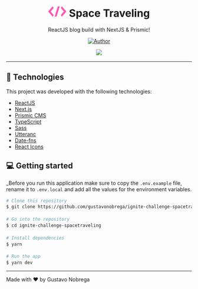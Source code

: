<h1 align='center'>
    <img src='public/spacetraveling.png' width="50" >
    Space Traveling
</h1>

<p align="center">ReactJS blog build with NextJS & Prismic!</p>

<p align="center">
   <a href="https://github.com/gustavonobrega">
    <img src="https://img.shields.io/badge/author-gustavonobrega-ff69b4" alt="Author">
   </a>
</p>

<p align="center">
  <img src="https://user-images.githubusercontent.com/19847359/114249002-aabf1080-996f-11eb-839c-b2639b2ecfc6.gif">
</p>

<hr />

## 🚀 Technologies

This project was developed with the following technologies:

- [ReactJS](https://reactjs.org/)
- [Next.js](https://nextjs.org/)
- [Prismic CMS](https://prismic.io/)
- [TypeScript](https://www.typescriptlang.org/)
- [Sass](https://sass-lang.com/)
- [Utteranc](https://utteranc.es/)
- [Date-fns](https://date-fns.org/)
- [React Icons](https://react-icons.netlify.com/#/)




## 💻  Getting started

_Before you run this application make sure to copy the `.env.example` file, rename it to `.env.local` and add all the values for the environment variables.

```bash
# Clone this repository
$ git clone https://github.com/gustavonobrega/ignite-challenge-spacetraveling

# Go into the repository
$ cd ignite-challenge-spacetraveling

# Install dependencies
$ yarn

# Run the app
$ yarn dev
```

---

Made with ♥ by Gustavo Nobrega
